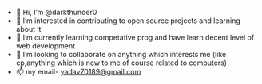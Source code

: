- 👋 Hi, I’m @darkthunder0
- 👀 I’m interested in contributing to open source projects and learning about it
- 🌱 I’m currently learning competative prog and have learn decent level of web development
- 💞️ I’m looking to collaborate on anything which interests me (like cp,anything which is new to me of course related to computers)
- 📫 my email- yadav70189@gmail.com

